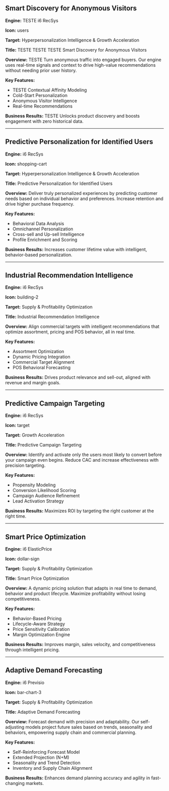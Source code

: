 ## Smart Discovery for Anonymous Visitors

**Engine:** TESTE i6 RecSys

**Icon:** users

**Target:** Hyperpersonalization Intelligence & Growth Acceleration

**Title:** TESTE TESTE TESTE Smart Discovery for Anonymous Visitors

**Overview:** TESTE Turn anonymous traffic into engaged buyers. Our engine uses real-time signals and context to drive high-value recommendations without needing prior user history.

**Key Features:**
- TESTE Contextual Affinity Modeling
- Cold-Start Personalization
- Anonymous Visitor Intelligence
- Real-time Recommendations

**Business Results:** TESTE Unlocks product discovery and boosts engagement with zero historical data.

---

## Predictive Personalization for Identified Users

**Engine:** i6 RecSys

**Icon:** shopping-cart

**Target:** Hyperpersonalization Intelligence & Growth Acceleration

**Title:** Predictive Personalization for Identified Users

**Overview:** Deliver truly personalized experiences by predicting customer needs based on individual behavior and preferences. Increase retention and drive higher purchase frequency.

**Key Features:**
- Behavioral Data Analysis
- Omnichannel Personalization
- Cross-sell and Up-sell Intelligence
- Profile Enrichment and Scoring

**Business Results:** Increases customer lifetime value with intelligent, behavior-based personalization.

---

## Industrial Recommendation Intelligence

**Engine:** i6 RecSys

**Icon:** building-2

**Target:** Supply & Profitability Optimization

**Title:** Industrial Recommendation Intelligence

**Overview:** Align commercial targets with intelligent recommendations that optimize assortment, pricing and POS behavior, all in real time.

**Key Features:**
- Assortment Optimization
- Dynamic Pricing Integration
- Commercial Target Alignment
- POS Behavioral Forecasting

**Business Results:** Drives product relevance and sell-out, aligned with revenue and margin goals.

---

## Predictive Campaign Targeting

**Engine:** i6 RecSys

**Icon:** target

**Target:** Growth Acceleration

**Title:** Predictive Campaign Targeting

**Overview:** Identify and activate only the users most likely to convert before your campaign even begins. Reduce CAC and increase effectiveness with precision targeting.

**Key Features:**
- Propensity Modeling
- Conversion Likelihood Scoring
- Campaign Audience Refinement
- Lead Activation Strategy

**Business Results:** Maximizes ROI by targeting the right customer at the right time.

---

## Smart Price Optimization

**Engine:** i6 ElasticPrice

**Icon:** dollar-sign

**Target:** Supply & Profitability Optimization

**Title:** Smart Price Optimization

**Overview:** A dynamic pricing solution that adapts in real time to demand, behavior and product lifecycle. Maximize profitability without losing competitiveness.

**Key Features:**
- Behavior-Based Pricing
- Lifecycle-Aware Strategy
- Price Sensitivity Calibration
- Margin Optimization Engine

**Business Results:** Improves margin, sales velocity, and competitiveness through intelligent pricing.

---

## Adaptive Demand Forecasting

**Engine:** i6 Previsio

**Icon:** bar-chart-3

**Target:** Supply & Profitability Optimization

**Title:** Adaptive Demand Forecasting

**Overview:** Forecast demand with precision and adaptability. Our self-adjusting models project future sales based on trends, seasonality and behaviors, empowering supply chain and commercial planning.

**Key Features:**
- Self-Reinforcing Forecast Model
- Extended Projection (N+M)
- Seasonality and Trend Detection
- Inventory and Supply Chain Alignment

**Business Results:** Enhances demand planning accuracy and agility in fast-changing markets.
